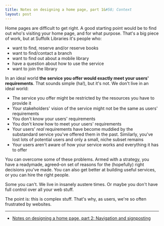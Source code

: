 ```yaml
---
title: Notes on designing a home page, part 1&#58; Context
layout: post
---
```


Home pages are difficult to get right. A good starting point would be to find out who's visiting your home page, and for what purpose. That's a big piece of work, but at Suffolk Libraries it's people who:

- want to find, reserve and/or reserve books
- want to find/contact a branch
- want to find out about a mobile library
- have a question about how to use the service
- want to join the library

In an ideal world **the service you offer would exactly meet your users' requirements**. That sounds simple (ha!), but it's not. We don't live in an ideal world:

- The service you offer might be restricted by the resources you have to provide it
- Your stakeholders' vision of the service might not be the same as users' requirements
- You don't know your users' requirements
- You don't know how to meet your users' requirements
- Your users' _real_ requirements have become muddied by the substandard service you've offered them in the past. Similarly, you've lost lots of potential users and only a small, niche subset remains
- Your users aren't aware of how your service works and everything it has to offer

You can overcome some of these problems. Armed with a strategy, you have a readymade, agreed&#8211;on set of reasons for the (hopefully) right decisions you've made. You can also get better at building useful services, or you can hire the right people.

Some you can't. We live in insanely austere times. Or maybe you don't have full control over all your web stuff.

The point is: this is complex stuff. That's why, as users, we're so often frustrated by websites.

<hr>

- [Notes on designing a home page, part 2: Navigation and signposting](/2015/03/designing-home-pages-part-2/)




